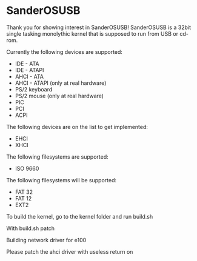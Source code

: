 # SanderOSUSB

Thank you for showing interest in SanderOSUSB!
SanderOSUSB is a 32bit single tasking monolythic kernel that is supposed to run from USB or cd-rom.

Currently the following devices are supported:
* IDE - ATA
* IDE - ATAPI
* AHCI - ATA
* AHCI - ATAPI (only at real hardware)
* PS/2 keyboard
* PS/2 mouse (only at real hardware)
* PIC
* PCI
* ACPI

The following devices are on the list to get implemented:
* EHCI
* XHCI

The following filesystems are supported:
* ISO 9660

The following filesystems will be supported:
* FAT 32
* FAT 12
* EXT2

To build the kernel, go to the kernel folder and run build.sh


With build.sh patch

Building network driver for e100 

Please patch the ahci driver with useless return on 
